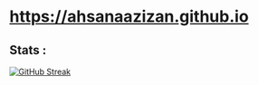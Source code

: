 # https://ahsanaazizan.github.io

## Stats :

[![GitHub Streak](http://github-readme-streak-stats.herokuapp.com?user=ahsanAazizan&theme=dark&background=000000)](https://git.io/streak-stats)
